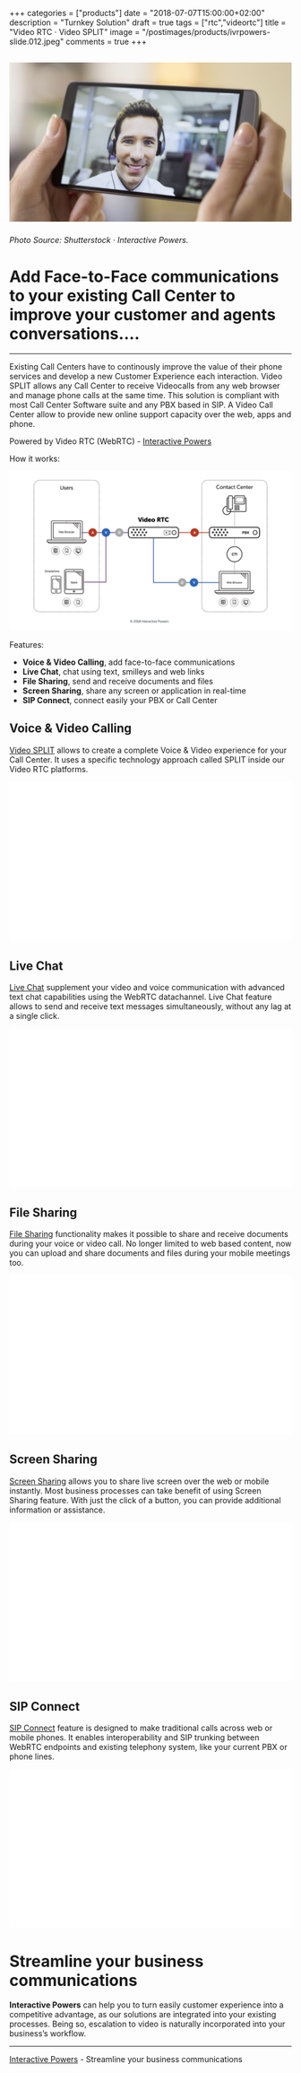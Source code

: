 +++
categories = ["products"]
date = "2018-07-07T15:00:00+02:00"
description = "Turnkey Solution"
draft = true
tags = ["rtc","videortc"]
title = "Video RTC · Video SPLIT"
image = "/postimages/products/ivrpowers-slide.012.jpeg"
comments = true
+++

![Video RTC Remote Viewer](/postimages/products/ivrpowers-slide.012.jpeg)
------------
###### Photo Source: Shutterstock · Interactive Powers.

#	Add Face-to-Face communications to your existing Call Center to improve your customer and agents conversations.…
---

Existing Call Centers have to continously improve the value of their phone services and develop a new Customer Experience each interaction. Video SPLIT allows any Call Center to receive Videocalls from any web browser and manage phone calls at the same time. This solution is compliant with most Call Center Software suite and any PBX based in SIP. A Video Call Center allow to provide new online support capacity over the web, apps and phone. 

Powered by Video RTC (WebRTC) - [Interactive Powers](http://www.ivrpowers.com/)

How it works:

![Video SPLIT](/postimages/products/ivrpowers-turnkey-screen.002.jpeg)

Features:

* **Voice & Video Calling**, add face-to-face communications 
* **Live Chat**, chat using text, smilleys and web links 
* **File Sharing**, send and receive documents and files
* **Screen Sharing**, share any screen or application in real-time
* **SIP Connect**, connect easily your PBX or Call Center

##	Voice & Video Calling

[Video SPLIT](http://blog.ivrpowers.com/post/technologies/what-is-split/) allows to create a complete Voice & Video experience for your Call Center. It uses a specific technology approach called SPLIT inside our Video RTC platforms.

![blank](/postimages/products/ivrpowers-slide.blank.jpeg)

##	Live Chat

[Live Chat](http://blog.ivrpowers.com/post/products/video-rtc-live-chat/) supplement your video and voice communication with advanced text chat capabilities using the WebRTC datachannel. Live Chat feature allows to send and receive text messages simultaneously, without any lag at a single click.

![blank](/postimages/products/ivrpowers-slide.blank.jpeg)

##	File Sharing

[File Sharing](http://blog.ivrpowers.com/post/products/video-rtc-file-sharing/) functionality makes it possible to share and receive documents during your voice or video call. No longer limited to web based content, now you can upload and share documents and files during your mobile meetings too. 

![blank](/postimages/products/ivrpowers-slide.blank.jpeg)

##	Screen Sharing

[Screen Sharing](http://blog.ivrpowers.com/post/products/video-rtc-screen-sharing/) allows you to share live screen over the web or mobile instantly. Most business processes can take benefit of using Screen Sharing feature. With just the click of a button, you can provide additional information or assistance.

![blank](/postimages/products/ivrpowers-slide.blank.jpeg)

##	SIP Connect

[SIP Connect](http://blog.ivrpowers.com/post/products/video-rtc-sip-connect/) feature is designed to make traditional calls across web or mobile phones. It enables interoperability and SIP trunking between WebRTC endpoints and existing telephony system, like your current PBX or phone lines.

![blank](/postimages/products/ivrpowers-slide.blank.jpeg)

#	Streamline your business communications

**Interactive Powers** can help you to turn easily customer experience into a competitive advantage, as our solutions are integrated into your existing processes. Being so, escalation to video is naturally incorporated into your business’s workflow.

---
[Interactive Powers](http://www.ivrpowers.com/ ) - Streamline your business communications
